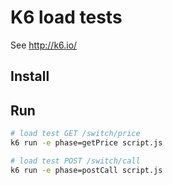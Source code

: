 # K6 load tests

See http://k6.io/ 

## Install 


## Run

``` Bash
# load test GET /switch/price
k6 run -e phase=getPrice script.js

# load test POST /switch/call
k6 run -e phase=postCall script.js
```

